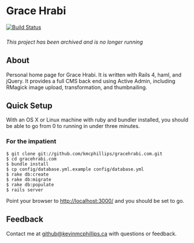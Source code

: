 # Grace Hrabi

[![Build Status](https://travis-ci.org/kmcphillips/gracehrabi.com.png)](https://travis-ci.org/kmcphillips/gracehrabi.com)

###

*This project has been archived and is no longer running*


## About

Personal home page for Grace Hrabi. It is written with Rails 4, haml, and jQuery. It provides a full CMS back end using Active Admin, including RMagick image upload, transformation, and thumbnailing.


## Quick Setup

With an OS X or Linux machine with ruby and bundler installed, you should be able to go from 0 to running in under three minutes.


### For the impatient

    $ git clone git://github.com/kmcphillips/gracehrabi.com.git
    $ cd gracehrabi.com
    $ bundle install
    $ cp config/database.yml.example config/database.yml
    $ rake db:create
    $ rake db:migrate
    $ rake db:populate
    $ rails server

Point your browser to [http://localhost:3000/](http://localhost:3000/) and you should be set to go.


## Feedback

Contact me at [github@kevinmcphillips.ca](mailto:github@kevinmcphillips.ca) with questions or feedback.

